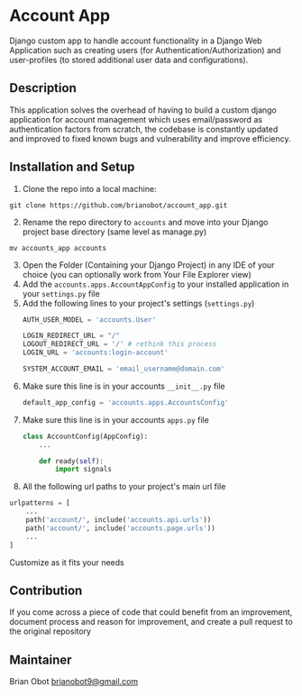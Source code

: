 # Account App 

Django custom app to handle account functionality in a Django Web Application such as creating users (for Authentication/Authorization) and user-profiles (to stored additional user data and configurations).

## Description 
This application solves the overhead of having to build a custom django application for account management which uses email/password as authentication factors from scratch, the codebase is constantly updated and improved to fixed known bugs and vulnerability and improve efficiency.

## Installation and Setup
1. Clone the repo into a local machine:
```git
git clone https://github.com/brianobot/account_app.git
``` 
2. Rename the repo directory to `accounts` and move into your Django project base directory (same level as manage.py)
```git
mv accounts_app accounts
```
3. Open the Folder (Containing your Django Project) in any IDE of your choice (you can optionally work from Your File Explorer view)
4. Add the `accounts.apps.AccountAppConfig` to your installed application in your `settings.py` file 
5. Add the following lines to your project's settings (`settings.py`)
    ```python
    AUTH_USER_MODEL = 'accounts.User' 

    LOGIN_REDIRECT_URL = "/"
    LOGOUT_REDIRECT_URL = '/' # rethink this process 
    LOGIN_URL = 'accounts:login-account'

    SYSTEM_ACCOUNT_EMAIL = 'email_username@domain.com'
    ```
6. Make sure this line is in your accounts `__init__.py` file 
    ```python
    default_app_config = 'accounts.apps.AccountsConfig'
    ```
7. Make sure this line is in your accounts `apps.py` file
    ```python
    class AccountConfig(AppConfig):
        ...

        def ready(self):
            import signals
    ```
8. All the following url paths to your project's main url file
```python
urlpatterns = [
    ...
    path('account/', include('accounts.api.urls'))
    path('account/', include('accounts.page.urls'))
    ...
]
```
    
Customize as it fits your needs


## Contribution
If you come across a piece of code that could benefit from an improvement, document process and reason for improvement,
and create a pull request to the original repository


## Maintainer
Brian Obot <brianobot9@gmail.com>